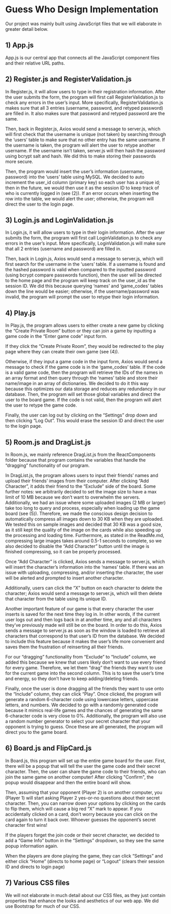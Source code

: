 # Guess Who Design Implementation

Our project was mainly built using JavaScript files that we will elaborate in greater detail below. 

## 1) App.js
App.js is our central app that connects all the JavaScript component files and their relative URL paths.

## 2) Register.js and RegisterValidation.js
In Register.js, it will allow users to type in their registration information. After the user submits the form, the program will first call RegisterValidation.js to check any errors in the user’s input. More specifically, RegisterValidation.js makes sure that all 3 entries (username, password, and retyped password) are filled in. It also makes sure that password and retyped password are the same. 

Then, back in Register.js, Axios would send a message to server.js, which will first check that the username is unique (not taken) by searching through the ‘users’ table to make sure that no other entry has the same username. If the username is taken, the program will alert the user to retype another username. If the username isn’t taken, server.js will then hash the password using bcrypt salt and hash. We did this to make storing their passwords more secure. 

Then, the program would insert the user’s information (username, password) into the ‘users’ table using MySQL. We decided to auto increment the user_id column (primary key) so each user has a unique id; then in the future, we would then use it as the session ID to keep track of who is currently logged in (see (2)). If an error occurs when inserting the row into the table, we would alert the user; otherwise, the program will direct the user to the login page.

## 3) Login.js and LoginValidation.js
In Login.js, it will allow users to type in their login information. After the user submits the form, the program will first call LoginValidation.js to check any errors in the user’s input. More specifically, LoginValidation.js will make sure that all 2 entries (username and password) are filled in. 

Then, back in Login.js, Axios would send a message to server.js, which will first search for the username in the ‘users’ table. If a username is found and the hashed password is valid when compared to the inputted password (using bcrypt compare passwords function), then the user will be directed to the home page and the program will keep track on the user_id as the session ID. We did this because querying ‘names’ and ‘game_codes’ tables down the line would be easier; otherwise, if the username/password was invalid, the program will prompt the user to retype their login information. 

## 4) Play.js
In Play.js, the program allows users to either create a new game by clicking the “Create Private Room” button or they can join a game by inputting a game code in the “Enter game code” input form. 

If they click the “Create Private Room”, they would be redirected to the play page where they can create their own game (see (4)). 

Otherwise, if they input a game code in the input form, Axios would send a message to check if the game code is in the ‘game_codes’ table. If the code is a valid game code, then the program will retrieve the IDs of the names in an array format and then query through the ‘names’ table and store their name/image in an array of dictionaries. We decided to do it this way because this optimizes our data storage and reduces any redundancy in our database. Then, the program will set those global variables and direct the user to the board game. If the code is not valid, then the program will alert the user to retype the game code. 

Finally, the user can log out by clicking on the “Settings” drop down and then clicking “Log Out”. This would erase the session ID and direct the user to the login page.

## 5) Room.js and DragList.js
In Room.js, we mainly reference DragList.js from the ReactComponents folder because that program contains the variables that handle the “dragging” functionality of our program. 

In DragList.js, the program allows users to input their friends’ names and upload their friends’ images from their computer. After clicking “Add Character”, it adds their friend to the “Exclude” side of the board. Some further notes: we arbitrarily decided to set the image size to have a max limit of 10 MB because we don’t want to overwhelm the servers. Additionally, we had an issue where some uploaded images (2 MB or larger) take too long to query and process, especially when loading up the game board (see (5)). Therefore, we made the conscious design decision to automatically compress all images down to 30 KB when they are uploaded. We tested this on sample images and decided that 30 KB was a good size, as it still kept the quality of the image on the cards while also speeding up the processing and loading time. Furthermore, as stated in the ReadMe.md, compressing large images takes around 0.5-1 seconds to complete, so we also decided to disable the “Add Character” button until the image is finished compressing, so it can be properly processed. 

Once “Add Character” is clicked, Axios sends a message to server.js, which will insert the character’s information into the ‘names’ table. If there was an issue with uploading, compressing, and/or inserting the character, the user will be alerted and prompted to insert another character. 

Additionally, users can click the “X” button on each character to delete the character; Axios would send a message to server.js, which will then delete that character from the table using its unique ID. 

Another important feature of our game is that every character the user inserts is saved for the next time they log in. In other words, if the current user logs out and then logs back in at another time, any and all characters they’ve previously made will still be on the board. In order to do this, Axios sends a message to server.js as soon as the window is loaded to retrieve all characters that correspond to that user’s ID from the database. We decided to include this feature because it makes the user’s life more convenient and saves them the frustration of reinserting all their friends. 

For our “dragging” functionality from “Exclude” to “Include” column, we added this because we knew that users likely don’t want to use every friend for every game. Therefore, we let them “drag” the friends they want to use for the current game into the second column. This is to save the user’s time and energy, so they don’t have to keep adding/deleting friends.

Finally, once the user is done dragging all the friends they want to use onto the “Include” column, they can click “Play”. Once clicked, the program will generate a random 6-character code using lowercase letters, uppercase letters, and numbers. We decided to go with a randomly generated code because it mimics real-life games and the chances of generating the same 6-character code is very close to 0%. Additionally, the program will also use a random number generator to select your secret character that your opponent is trying to guess. Once these are all generated, the program will direct you to the game board.

## 6) Board.js and FlipCard.js
In Board.js, this program will set up the entire game board for the user. First, there will be a popup that will tell the user the game code and their secret character. Then, the user can share the game code to their friends, who can join the same game on another computer! After clicking "Confirm", the popup would disappear and then the entire board will show. 

Then, assuming that your opponent (Player 2) is on another computer, you (Player 1) will start asking Player 2 yes-or-no questions about their secret character. Then, you can narrow down your options by clicking on the cards to flip them, which will cause a big red “X” mark to appear. If you accidentally clicked on a card, don’t worry because you can click on the card again to turn it back over. Whoever guesses the opponent’s secret character first wins! 

If the players forget the join code or their secret character, we decided to add a “Game Info” button in the “Settings” dropdown, so they see the same popup information again. 

When the players are done playing the game, they can click “Settings” and either click “Home” (directs to home page) or “Logout” (clears their session ID and directs to login page)

## 7) Various CSS files
We will not elaborate in much detail about our CSS files, as they just contain properties that enhance the looks and aesthetics of our web app. We did use Bootstrap for much of our CSS.